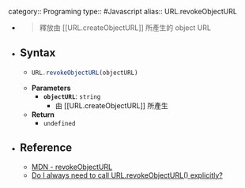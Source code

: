 category:: Programing
type:: #Javascript
alias:: URL.revokeObjectURL

- > 釋放由 [[URL.createObjectURL]] 所產生的 object URL
- ## Syntax
	- ```ts
	  URL.revokeObjectURL(objectURL)
	  ```
	- **Parameters**
		- **`objectURL`**: `string`
			- 由 [[URL.createObjectURL]] 所產生
	- **Return**
		- `undefined`
- ## Reference
	- [MDN - revokeObjectURL](https://developer.mozilla.org/en-US/docs/Web/API/URL/revokeObjectURL_static)
	- [Do I always need to call URL.revokeObjectURL() explicitly?](https://stackoverflow.com/questions/49209756/do-i-always-need-to-call-url-revokeobjecturl-explicitly)